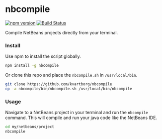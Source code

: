 # nbcompile
[![npm version](https://img.shields.io/npm/v/nbcompile.svg)](https://www.npmjs.com/package/nbcompile)
[![Build Status](https://travis-ci.org/kvartborg/nbcompile.svg?branch=master)](https://travis-ci.org/kvartborg/nbcompile)

Compile NetBeans projects directly from your terminal.

### Install
Use npm to install the script globally.
```sh
npm install -g nbcompile
```
Or clone this repo and place the `nbcompile.sh` in `/usr/local/bin`.
```sh
git clone https://github.com/kvartborg/nbcompile
cp -a nbcompile/bin/nbcompile.sh /usr/local/bin/nbcompile
```

### Usage
Navigate to a NetBeans project in your terminal and run the `nbcompile` command.
This will compile and run your java code like the NetBeans IDE.
```sh
cd my/netbeans/project
nbcompile
```
